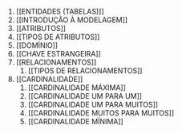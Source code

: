 1. [[ENTIDADES (TABELAS)]]
2. [[INTRODUÇÃO À MODELAGEM]]
3. [[ATRIBUTOS]]
4. [[TIPOS DE ATRIBUTOS]]
5. [[DOMÍNIO]]
6. [[CHAVE ESTRANGEIRA]]
7. [[RELACIONAMENTOS]]
	1. [[TIPOS DE RELACIONAMENTOS]]
8. [[CARDINALIDADE]]
	1. [[CARDINALIDADE MÁXIMA]]
	2. [[CARDINALIDADE UM PARA UM]]
	3. [[CARDINALIDADE UM PARA MUITOS]]
	4. [[CARDINALIDADE MUITOS PARA MUITOS]]
	5. [[CARDINALIDADE MÍNIMA]]
